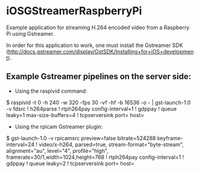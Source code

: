 # iOSGStreamerRaspberryPi

Example application for streaming H.264 encoded video from a Raspberry Pi using Gstreamer.

In order for this application to work, one must install the Gstreamer SDK (http://docs.gstreamer.com/display/GstSDK/Installing+for+iOS+development).

## Example Gstreamer pipelines on the server side:

- Using the raspivid command:

$ raspivid -t 0 -h 240 -w 320 -fps 30 -vf -hf -b 16536 -o - | gst-launch-1.0 -v fdsrc ! h264parse ! rtph264pay config-interval=1  ! gdppay ! queue leaky=1 max-size-buffers=4 ! tcpserversink port=<HostPort> host=<HostIp>

- Using the rpicam Gstreamer plugin:

$ gst-launch-1.0 -v rpicamsrc preview=false bitrate=524288 keyframe-interval=24 ! video/x-h264,  parsed=true, stream-format="byte-stream", alignment="au", level="4", profile="high", framerate=30/1,width=1024,height=768 ! rtph264pay config-interval=1 ! gdppay ! queue leaky=2 ! tcpserversink port=<HostPort> host=<HostIp>